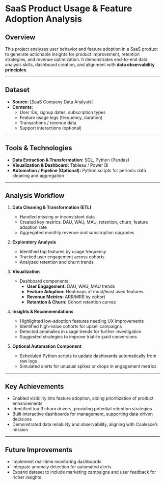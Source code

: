 # SaaS Product Usage & Feature Adoption Analysis

## Overview
This project analyzes user behavior and feature adoption in a SaaS product to generate actionable insights for product improvement, retention strategies, and revenue optimization. It demonstrates end-to-end data analysis skills, dashboard creation, and alignment with **data observability principles**.

---

## Dataset
- **Source:** [SaaS Company Data Analysis] 
- **Contents:**
  - User IDs, signup dates, subscription types
  - Feature usage logs (frequency, duration)
  - Transactions / revenue data
  - Support interactions (optional)

---

## Tools & Technologies
- **Data Extraction & Transformation:** SQL, Python (Pandas)
- **Visualization & Dashboard:** Tableau / Power BI
- **Automation / Pipeline (Optional):** Python scripts for periodic data cleaning and aggregation

---

## Analysis Workflow

1. **Data Cleaning & Transformation (ETL)**
   - Handled missing or inconsistent data
   - Created key metrics: DAU, WAU, MAU, retention, churn, feature adoption rate
   - Aggregated monthly revenue and subscription upgrades

2. **Exploratory Analysis**
   - Identified top features by usage frequency
   - Tracked user engagement across cohorts
   - Analyzed retention and churn trends

3. **Visualization**
   - Dashboard components:
     - **User Engagement:** DAU, WAU, MAU trends
     - **Feature Adoption:** Heatmaps of most/least used features
     - **Revenue Metrics:** ARR/MRR by cohort
     - **Retention & Churn:** Cohort retention curves

4. **Insights & Recommendations**
   - Highlighted low-adoption features needing UX improvements
   - Identified high-value cohorts for upsell campaigns
   - Detected anomalies in usage trends for further investigation
   - Suggested strategies to improve trial-to-paid conversions

5. **Optional Automation Component**
   - Scheduled Python scripts to update dashboards automatically from raw logs
   - Simulated alerts for unusual spikes or drops in engagement metrics

---

## Key Achievements
- Enabled visibility into feature adoption, aiding prioritization of product enhancements
- Identified top 3 churn drivers, providing potential retention strategies
- Built interactive dashboards for management, supporting data-driven decisions
- Demonstrated data reliability and observability, aligning with Coalesce’s mission

---

## Future Improvements
- Implement real-time monitoring dashboards
- Integrate anomaly detection for automated alerts
- Expand dataset to include marketing campaigns and user feedback for richer insights
